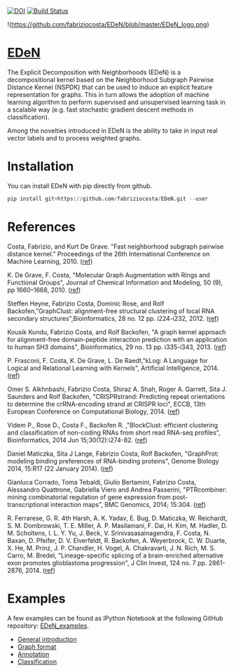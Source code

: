 

[![DOI](https://zenodo.org/badge/10054/fabriziocosta/EDeN.svg)](https://zenodo.org/badge/latestdoi/10054/fabriziocosta/EDeN)
[![Build Status](https://travis-ci.org/fabriziocosta/EDeN.svg?branch=master)](https://travis-ci.org/fabriziocosta/EDeN)


!(https://github.com/fabriziocosta/EDeN/blob/master/EDeN_logo.png)

[EDeN](http://fabriziocosta.github.io/EDeN)
====

The Explicit Decomposition with Neighborhoods (EDeN) is a decompositional kernel based on the Neighborhood Subgraph Pairwise Distance Kernel (NSPDK) that can be used to induce an explicit feature representation for graphs. This in turn allows the adoption of machine learning algorithm to perform supervised and unsupervised learning task in a scalable way (e.g. fast stochastic gradient descent methods in classification).

Among the novelties introduced in EDeN is the ability to take in input real vector labels and to process weighted graphs.


Installation
============

You can install EDeN with pip directly from github.

```python
pip install git+https://github.com/fabriziocosta/EDeN.git --user
```

References
==========

Costa, Fabrizio, and Kurt De Grave. "Fast neighborhood subgraph pairwise distance kernel." Proceedings of the 26th International Conference on Machine Learning, 2010. ([ref](http://www.icml2010.org/papers/347.pdf))


K. De Grave, F. Costa, "Molecular Graph Augmentation with Rings and Functional Groups", Journal of Chemical Information and Modeling, 50 (9), pp 1660–1668, 2010. ([ref](http://pubs.acs.org/doi/abs/10.1021/ci9005035))

Steffen Heyne, Fabrizio Costa, Dominic Rose, and Rolf Backofen,"GraphClust: alignment-free structural clustering of local RNA secondary structures",Bioinformatics, 28 no. 12 pp. i224-i232, 2012.
([ref](http://bioinformatics.oxfordjournals.org/content/28/12/i224))


Kousik Kundu, Fabrizio Costa, and Rolf Backofen, "A graph kernel approach for alignment-free domain-peptide interaction prediction with an application to human SH3 domains", Bioinformatics, 29 no. 13 pp. i335-i343, 2013. ([ref](http://bioinformatics.oxfordjournals.org/content/29/13/i335))


P. Frasconi, F. Costa, K. De Grave, L. De Raedt,"kLog: A Language for Logical and Relational Learning with Kernels", Artificial Intelligence, 2014. ([ref](http://www.sciencedirect.com/science/article/pii/S0004370214001064)) 

Omer S. Alkhnbashi, Fabrizio Costa, Shiraz A. Shah, Roger A. Garrett, Sita J. Saunders and Rolf Backofen, "CRISPRstrand: Predicting repeat orientations to determine the crRNA-encoding strand at CRISPR loci", ECCB, 13th European Conference on Computational Biology, 2014. ([ref](http://www.ncbi.nlm.nih.gov/pmc/articles/PMC4147912/))

Videm P., Rose D., Costa F., Backofen R. ,"BlockClust: efficient clustering and classification of non-coding RNAs from short read RNA-seq profiles", Bioinformatics, 2014 Jun 15;30(12):i274-82. ([ref](http://www.ncbi.nlm.nih.gov/pmc/articles/PMC4058930/))

Daniel Maticzka, Sita J Lange, Fabrizio Costa, Rolf Backofen, "GraphProt: modeling binding preferences of RNA-binding proteins", Genome Biology 2014, 15:R17 (22 January 2014). ([ref](http://www.ncbi.nlm.nih.gov/pmc/articles/PMC4053806/))

Gianluca Corrado, Toma Tebaldi, Giulio Bertamini, Fabrizio Costa, Alessandro Quattrone, Gabriella Viero and Andrea Passerini, "PTRcombiner: mining combinatorial regulation of gene expression from post-transcriptional interaction maps", BMC Genomics, 2014; 15:304. ([ref](http://www.biomedcentral.com/1471-2164/15/304/abstract))

R. Ferrarese, G. R. 4th Harsh, A. K. Yadav, E. Bug, D. Maticzka, W. Reichardt, S. M. Dombrowski, T. E. Miller, A. P. Masilamani, F. Dai, H. Kim, M. Hadler, D. M. Scholtens, I. L. Y. Yu, J. Beck, V. Srinivasasainagendra, F. Costa, N. Baxan, D. Pfeifer, D. V. Elverfeldt, R. Backofen, A. Weyerbrock, C. W. Duarte, X. He, M. Prinz, J. P. Chandler, H. Vogel, A. Chakravarti, J. N. Rich, M. S. Carro, M. Bredel, "Lineage-specific splicing of a brain-enriched alternative exon promotes glioblastoma progression", J Clin Invest, 124 no. 7 pp. 2861-2876, 2014. ([ref](http://www.jci.org/articles/view/68836))


Examples
========


A few examples can be found as IPython Notebook at the following GitHub repository: [EDeN_examples](https://github.com/fabriziocosta/EDeN_examples).

 * [General introduction](http://nbviewer.ipython.org/github/fabriziocosta/EDeN_examples/blob/master/Sequence_example.ipynb)
 * [Graph format](http://nbviewer.ipython.org/github/fabriziocosta/EDeN_examples/blob/master/graph_format.ipynb)
 * [Annotation](http://nbviewer.ipython.org/github/fabriziocosta/EDeN_examples/blob/master/annotation.ipynb)
 * [Classification](http://nbviewer.ipython.org/github/fabriziocosta/EDeN_examples/blob/master/classification.ipynb)
